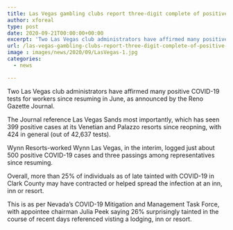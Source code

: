 ```yaml
---
title: Las Vegas gambling clubs report three-digit complete of positive COVID-19 cases since June
author: xforeal 
type: post
date: 2020-09-21T00:00:00+00:00
excerpt: 'Two Las Vegas club administrators have affirmed many positive COVID-19 tests for workers since resuming in June, as detailed by the Reno Gazette Journal '
url: /las-vegas-gambling-clubs-report-three-digit-complete-of-positive-covid-19-cases-since-june/
image : images/news/2020/09/LasVegas-1.jpg
categories:
  - news

---
```

<p class="title">
  Two Las Vegas club administrators have affirmed many positive COVID-19 tests for workers since resuming in June, as announced by the Reno Gazette Journal.
</p>

<p class="title">
  The Journal reference Las Vegas Sands most importantly, which has seen 399 positive cases at its Venetian and Palazzo resorts since reopning, with 424 in general (out of 42,637 tests).
</p>

<div class="asset asset-image">
  <div class="image-meta">
    <div class="image-credit">
      Wynn Resorts-worked Wynn Las Vegas, in the interim, logged just about 500 positive COVID-19 cases and three passings among representatives since resuming.
    </div>
  </div>
</div>

Overall, more than 25&percnt; of individuals as of late tainted with COVID-19 in Clark County may have contracted or helped spread the infection at an inn, inn or resort. 

This is as per Nevada&#8217;s COVID-19 Mitigation and Management Task Force, with appointee chairman Julia Peek saying 26&percnt; surprisingly tainted in the course of recent days referenced visting a lodging, inn or resort.